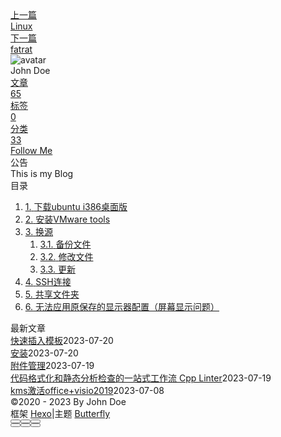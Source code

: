 <!DOCTYPE html><html lang="zh-CN" data-theme="light"><head><meta charset="UTF-8"><meta http-equiv="X-UA-Compatible" content="IE=edge"><meta name="viewport" content="width=device-width, initial-scale=1.0, maximum-scale=1.0"><title>配置环境 | Hexo</title><meta name="author" content="John Doe"><meta name="copyright" content="John Doe"><meta name="format-detection" content="telephone=no"><meta name="theme-color" content="#ffffff"><meta name="description" content="下载ubuntu i386桌面版Index of &#x2F;ubuntu-releases&#x2F;16.04&#x2F; | 清华大学开源软件镜像站 | Tsinghua Open Source Mirrorvmware 安装方法(12条消息) 虚拟机ubuntu16.04超详细安装教程（零基础照做即可）_ubuntun16.04 安装虚拟机_LKTracker的博客-CSDN博客 安装VM">
<meta property="og:type" content="article">
<meta property="og:title" content="配置环境">
<meta property="og:url" content="http://example.com/posts/%E8%AF%BE%E7%A8%8B/%E8%AE%A1%E7%AE%97%E6%9C%BA%E7%BB%84%E6%88%90/%E9%85%8D%E7%BD%AE%E7%8E%AF%E5%A2%83.md">
<meta property="og:site_name" content="Hexo">
<meta property="og:description" content="下载ubuntu i386桌面版Index of &#x2F;ubuntu-releases&#x2F;16.04&#x2F; | 清华大学开源软件镜像站 | Tsinghua Open Source Mirrorvmware 安装方法(12条消息) 虚拟机ubuntu16.04超详细安装教程（零基础照做即可）_ubuntun16.04 安装虚拟机_LKTracker的博客-CSDN博客 安装VM">
<meta property="og:locale" content="zh_CN">
<meta property="og:image" content="https://i.loli.net/2021/02/24/5O1day2nriDzjSu.png">
<meta property="article:published_time" content="2023-03-26T10:47:54.000Z">
<meta property="article:modified_time" content="2023-03-26T14:38:25.590Z">
<meta property="article:author" content="John Doe">
<meta name="twitter:card" content="summary">
<meta name="twitter:image" content="https://i.loli.net/2021/02/24/5O1day2nriDzjSu.png"><link rel="shortcut icon" href="/img/web/favicon.png"><link rel="canonical" href="http://example.com/posts/%E8%AF%BE%E7%A8%8B/%E8%AE%A1%E7%AE%97%E6%9C%BA%E7%BB%84%E6%88%90/%E9%85%8D%E7%BD%AE%E7%8E%AF%E5%A2%83.md"><link rel="preconnect" href="//cdn.jsdelivr.net"/><link rel="preconnect" href="//busuanzi.ibruce.info"/><link rel="stylesheet" href="/css/index.css"><link rel="stylesheet" href="https://cdn.jsdelivr.net/npm/@fortawesome/fontawesome-free/css/all.min.css" media="print" onload="this.media='all'"><link rel="stylesheet" href="https://cdn.jsdelivr.net/npm/@fancyapps/ui/dist/fancybox.min.css" media="print" onload="this.media='all'"><script>const GLOBAL_CONFIG = { 
  root: '/',
  algolia: undefined,
  localSearch: undefined,
  translate: undefined,
  noticeOutdate: undefined,
  highlight: {"plugin":"highlighjs","highlightCopy":true,"highlightLang":true,"highlightHeightLimit":false},
  copy: {
    success: '复制成功',
    error: '复制错误',
    noSupport: '浏览器不支持'
  },
  relativeDate: {
    homepage: false,
    post: false
  },
  runtime: '',
  date_suffix: {
    just: '刚刚',
    min: '分钟前',
    hour: '小时前',
    day: '天前',
    month: '个月前'
  },
  copyright: undefined,
  lightbox: 'fancybox',
  Snackbar: undefined,
  source: {
    justifiedGallery: {
      js: 'https://cdn.jsdelivr.net/npm/flickr-justified-gallery/dist/fjGallery.min.js',
      css: 'https://cdn.jsdelivr.net/npm/flickr-justified-gallery/dist/fjGallery.min.css'
    }
  },
  isPhotoFigcaption: false,
  islazyload: false,
  isAnchor: false,
  percent: {
    toc: true,
    rightside: false,
  }
}</script><script id="config-diff">var GLOBAL_CONFIG_SITE = {
  title: '配置环境',
  isPost: true,
  isHome: false,
  isHighlightShrink: false,
  isToc: true,
  postUpdate: '2023-03-26 22:38:25'
}</script><noscript><style type="text/css">
  #nav {
    opacity: 1
  }
  .justified-gallery img {
    opacity: 1
  }

  #recent-posts time,
  #post-meta time {
    display: inline !important
  }
</style></noscript><script>(win=>{
    win.saveToLocal = {
      set: function setWithExpiry(key, value, ttl) {
        if (ttl === 0) return
        const now = new Date()
        const expiryDay = ttl * 86400000
        const item = {
          value: value,
          expiry: now.getTime() + expiryDay,
        }
        localStorage.setItem(key, JSON.stringify(item))
      },

      get: function getWithExpiry(key) {
        const itemStr = localStorage.getItem(key)

        if (!itemStr) {
          return undefined
        }
        const item = JSON.parse(itemStr)
        const now = new Date()

        if (now.getTime() > item.expiry) {
          localStorage.removeItem(key)
          return undefined
        }
        return item.value
      }
    }
  
    win.getScript = url => new Promise((resolve, reject) => {
      const script = document.createElement('script')
      script.src = url
      script.async = true
      script.onerror = reject
      script.onload = script.onreadystatechange = function() {
        const loadState = this.readyState
        if (loadState && loadState !== 'loaded' && loadState !== 'complete') return
        script.onload = script.onreadystatechange = null
        resolve()
      }
      document.head.appendChild(script)
    })
  
    win.getCSS = (url,id = false) => new Promise((resolve, reject) => {
      const link = document.createElement('link')
      link.rel = 'stylesheet'
      link.href = url
      if (id) link.id = id
      link.onerror = reject
      link.onload = link.onreadystatechange = function() {
        const loadState = this.readyState
        if (loadState && loadState !== 'loaded' && loadState !== 'complete') return
        link.onload = link.onreadystatechange = null
        resolve()
      }
      document.head.appendChild(link)
    })
  
      win.activateDarkMode = function () {
        document.documentElement.setAttribute('data-theme', 'dark')
        if (document.querySelector('meta[name="theme-color"]') !== null) {
          document.querySelector('meta[name="theme-color"]').setAttribute('content', '#0d0d0d')
        }
      }
      win.activateLightMode = function () {
        document.documentElement.setAttribute('data-theme', 'light')
        if (document.querySelector('meta[name="theme-color"]') !== null) {
          document.querySelector('meta[name="theme-color"]').setAttribute('content', '#ffffff')
        }
      }
      const t = saveToLocal.get('theme')
    
          if (t === 'dark') activateDarkMode()
          else if (t === 'light') activateLightMode()
        
      const asideStatus = saveToLocal.get('aside-status')
      if (asideStatus !== undefined) {
        if (asideStatus === 'hide') {
          document.documentElement.classList.add('hide-aside')
        } else {
          document.documentElement.classList.remove('hide-aside')
        }
      }
    
    const detectApple = () => {
      if(/iPad|iPhone|iPod|Macintosh/.test(navigator.userAgent)){
        document.documentElement.classList.add('apple')
      }
    }
    detectApple()
    })(window)</script><meta name="generator" content="Hexo 6.3.0"></head><body><div id="sidebar"><div id="menu-mask"></div><div id="sidebar-menus"><div class="avatar-img is-center"><img src="https://i.loli.net/2021/02/24/5O1day2nriDzjSu.png" onerror="onerror=null;src='/img/web/friend_404.gif'" alt="avatar"/></div><div class="sidebar-site-data site-data is-center"><a href="/archives/"><div class="headline">文章</div><div class="length-num">65</div></a><a href="/tags/"><div class="headline">标签</div><div class="length-num">0</div></a><a href="/categories/"><div class="headline">分类</div><div class="length-num">33</div></a></div><hr/><div class="menus_items"><div class="menus_item"><a class="site-page" href="/"><i class="fa-fw fas fa-home"></i><span> 首页</span></a></div><div class="menus_item"><a class="site-page" href="/archives/"><i class="fa-fw fas fa-archive"></i><span> 时间轴</span></a></div><div class="menus_item"><a class="site-page" href="/tags/"><i class="fa-fw fas fa-tags"></i><span> 标签</span></a></div><div class="menus_item"><a class="site-page" href="/categories/"><i class="fa-fw fas fa-folder-open"></i><span> 分类</span></a></div><div class="menus_item"><a class="site-page" href="/link/"><i class="fa-fw fas fa-link"></i><span> 友链</span></a></div><div class="menus_item"><a class="site-page" href="/about/"><i class="fa-fw fas fa-heart"></i><span> 关于</span></a></div></div></div></div><div class="post" id="body-wrap"><header class="post-bg" id="page-header" style="background: linear-gradient(20deg, #0062be, #925696, #cc426e, #fb0347)"><nav id="nav"><span id="blog-info"><a href="/" title="Hexo"><span class="site-name">Hexo</span></a></span><div id="menus"><div class="menus_items"><div class="menus_item"><a class="site-page" href="/"><i class="fa-fw fas fa-home"></i><span> 首页</span></a></div><div class="menus_item"><a class="site-page" href="/archives/"><i class="fa-fw fas fa-archive"></i><span> 时间轴</span></a></div><div class="menus_item"><a class="site-page" href="/tags/"><i class="fa-fw fas fa-tags"></i><span> 标签</span></a></div><div class="menus_item"><a class="site-page" href="/categories/"><i class="fa-fw fas fa-folder-open"></i><span> 分类</span></a></div><div class="menus_item"><a class="site-page" href="/link/"><i class="fa-fw fas fa-link"></i><span> 友链</span></a></div><div class="menus_item"><a class="site-page" href="/about/"><i class="fa-fw fas fa-heart"></i><span> 关于</span></a></div></div><div id="toggle-menu"><a class="site-page" href="javascript:void(0);"><i class="fas fa-bars fa-fw"></i></a></div></div></nav><div id="post-info"><h1 class="post-title">配置环境</h1><div id="post-meta"><div class="meta-firstline"><span class="post-meta-date"><i class="far fa-calendar-alt fa-fw post-meta-icon"></i><span class="post-meta-label">发表于</span><time class="post-meta-date-created" datetime="2023-03-26T10:47:54.000Z" title="发表于 2023-03-26 18:47:54">2023-03-26</time><span class="post-meta-separator">|</span><i class="fas fa-history fa-fw post-meta-icon"></i><span class="post-meta-label">更新于</span><time class="post-meta-date-updated" datetime="2023-03-26T14:38:25.590Z" title="更新于 2023-03-26 22:38:25">2023-03-26</time></span><span class="post-meta-categories"><span class="post-meta-separator">|</span><i class="fas fa-inbox fa-fw post-meta-icon"></i><a class="post-meta-categories" href="/categories/%E8%AF%BE%E7%A8%8B/">课程</a><i class="fas fa-angle-right post-meta-separator"></i><i class="fas fa-inbox fa-fw post-meta-icon"></i><a class="post-meta-categories" href="/categories/%E8%AF%BE%E7%A8%8B/%E8%AE%A1%E7%AE%97%E6%9C%BA%E7%BB%84%E6%88%90/">计算机组成</a></span></div><div class="meta-secondline"><span class="post-meta-separator">|</span><span class="post-meta-pv-cv" id="" data-flag-title="配置环境"><i class="far fa-eye fa-fw post-meta-icon"></i><span class="post-meta-label">阅读量:</span><span id="busuanzi_value_page_pv"><i class="fa-solid fa-spinner fa-spin"></i></span></span></div></div></div></header><main class="layout" id="content-inner"><div id="post"><article class="post-content" id="article-container"><h2 id="下载ubuntu-i386桌面版"><a href="#下载ubuntu-i386桌面版" class="headerlink" title="下载ubuntu i386桌面版"></a>下载ubuntu i386桌面版</h2><p><a target="_blank" rel="noopener" href="https://mirrors.tuna.tsinghua.edu.cn/ubuntu-releases/16.04/">Index of &#x2F;ubuntu-releases&#x2F;16.04&#x2F; | 清华大学开源软件镜像站 | Tsinghua Open Source Mirror</a><br>vmware 安装方法<br><a target="_blank" rel="noopener" href="https://blog.csdn.net/trackxiaoxin321/article/details/115591796">(12条消息) 虚拟机ubuntu16.04超详细安装教程（零基础照做即可）_ubuntun16.04 安装虚拟机_LKTracker的博客-CSDN博客</a></p>
<h2 id="安装VMware-tools"><a href="#安装VMware-tools" class="headerlink" title="安装VMware tools"></a>安装VMware tools</h2><figure class="highlight plaintext"><table><tr><td class="gutter"><pre><span class="line">1</span><br><span class="line">2</span><br></pre></td><td class="code"><pre><span class="line">sudo apt-get install open-vm-tools-desktop -y</span><br><span class="line">sudo reboot</span><br></pre></td></tr></table></figure>
<h2 id="换源"><a href="#换源" class="headerlink" title="换源"></a>换源</h2><h3 id="备份文件"><a href="#备份文件" class="headerlink" title="备份文件"></a>备份文件</h3><figure class="highlight plaintext"><table><tr><td class="gutter"><pre><span class="line">1</span><br></pre></td><td class="code"><pre><span class="line">sudo cp /etc/apt/sources.list sources_backup.list</span><br></pre></td></tr></table></figure>
<h3 id="修改文件"><a href="#修改文件" class="headerlink" title="修改文件"></a>修改文件</h3><p><code>sudo gedit /etc/apt/sources.list</code></p>
<figure class="highlight plaintext"><table><tr><td class="gutter"><pre><span class="line">1</span><br><span class="line">2</span><br><span class="line">3</span><br><span class="line">4</span><br><span class="line">5</span><br><span class="line">6</span><br><span class="line">7</span><br><span class="line">8</span><br><span class="line">9</span><br><span class="line">10</span><br><span class="line">11</span><br></pre></td><td class="code"><pre><span class="line">#清华大学源</span><br><span class="line">deb http://mirrors.tuna.tsinghua.edu.cn/ubuntu/ xenial main restricted</span><br><span class="line">deb http://mirrors.tuna.tsinghua.edu.cn/ubuntu/ xenial-updates main restricted</span><br><span class="line">deb http://mirrors.tuna.tsinghua.edu.cn/ubuntu/ xenial universe</span><br><span class="line">deb http://mirrors.tuna.tsinghua.edu.cn/ubuntu/ xenial-updates universe</span><br><span class="line">deb http://mirrors.tuna.tsinghua.edu.cn/ubuntu/ xenial multiverse</span><br><span class="line">deb http://mirrors.tuna.tsinghua.edu.cn/ubuntu/ xenial-updates multiverse</span><br><span class="line">deb http://mirrors.tuna.tsinghua.edu.cn/ubuntu/ xenial-backports main restricted universe multiverse</span><br><span class="line">deb http://mirrors.tuna.tsinghua.edu.cn/ubuntu/ xenial-security main restricted</span><br><span class="line">deb http://mirrors.tuna.tsinghua.edu.cn/ubuntu/ xenial-security universe</span><br><span class="line">deb http://mirrors.tuna.tsinghua.edu.cn/ubuntu/ xenial-security multiverse</span><br></pre></td></tr></table></figure>
<h3 id="更新"><a href="#更新" class="headerlink" title="更新"></a>更新</h3><figure class="highlight plaintext"><table><tr><td class="gutter"><pre><span class="line">1</span><br><span class="line">2</span><br><span class="line">3</span><br></pre></td><td class="code"><pre><span class="line">sudo apt-get update</span><br><span class="line">sudo apt-get -f install</span><br><span class="line">sudo apt-get upgrade</span><br></pre></td></tr></table></figure>
<h2 id="SSH连接"><a href="#SSH连接" class="headerlink" title="SSH连接"></a>SSH连接</h2><p><a target="_blank" rel="noopener" href="https://cloud.tencent.com/developer/article/1679861">windows宿主机如何SSH连接VMware的Linux虚拟机 - 腾讯云开发者社区-腾讯云 (tencent.com)</a></p>
<h2 id="共享文件夹"><a href="#共享文件夹" class="headerlink" title="共享文件夹"></a>共享文件夹</h2><p><a target="_blank" rel="noopener" href="https://blog.csdn.net/haoqisongshu/article/details/113530191">(12条消息) vmware中的linux使用共享文件夹_vmware共享文件夹linux_好奇松鼠的博客-CSDN博客</a><br><a target="_blank" rel="noopener" href="https://blog.csdn.net/takashi77/article/details/119563084">(12条消息) Ubuntu重启后不显示共享文件夹_ubuntu重启前看不到nfs共享_谢永奇1的博客-CSDN博客</a></p>
<h2 id="无法应用原保存的显示器配置（屏幕显示问题）"><a href="#无法应用原保存的显示器配置（屏幕显示问题）" class="headerlink" title="无法应用原保存的显示器配置（屏幕显示问题）"></a>无法应用原保存的显示器配置（屏幕显示问题）</h2><p><a target="_blank" rel="noopener" href="https://blog.csdn.net/a22635798/article/details/103643708">(12条消息) 虚拟机Ubuntu开机后提示：无法应用原保存的显示器配置（屏幕显示问题）_DTU-CFDer的博客-CSDN博客</a></p>
</article><div class="post-copyright"><div class="post-copyright__author"><span class="post-copyright-meta">文章作者: </span><span class="post-copyright-info"><a href="http://example.com">John Doe</a></span></div><div class="post-copyright__type"><span class="post-copyright-meta">文章链接: </span><span class="post-copyright-info"><a href="http://example.com/posts/%E8%AF%BE%E7%A8%8B/%E8%AE%A1%E7%AE%97%E6%9C%BA%E7%BB%84%E6%88%90/%E9%85%8D%E7%BD%AE%E7%8E%AF%E5%A2%83.md">http://example.com/posts/%E8%AF%BE%E7%A8%8B/%E8%AE%A1%E7%AE%97%E6%9C%BA%E7%BB%84%E6%88%90/%E9%85%8D%E7%BD%AE%E7%8E%AF%E5%A2%83.md</a></span></div><div class="post-copyright__notice"><span class="post-copyright-meta">版权声明: </span><span class="post-copyright-info">本博客所有文章除特别声明外，均采用 <a href="https://creativecommons.org/licenses/by-nc-sa/4.0/" target="_blank">CC BY-NC-SA 4.0</a> 许可协议。转载请注明来自 <a href="http://example.com" target="_blank">Hexo</a>！</span></div></div><div class="tag_share"><div class="post-meta__tag-list"></div><div class="post_share"><div class="social-share" data-image="https://i.loli.net/2021/02/24/5O1day2nriDzjSu.png" data-sites="facebook,twitter,wechat,weibo,qq"></div><link rel="stylesheet" href="https://cdn.jsdelivr.net/npm/butterfly-extsrc/sharejs/dist/css/share.min.css" media="print" onload="this.media='all'"><script src="https://cdn.jsdelivr.net/npm/butterfly-extsrc/sharejs/dist/js/social-share.min.js" defer></script></div></div><nav class="pagination-post" id="pagination"><div class="prev-post pull-left"><a href="/posts/%E8%AF%AD%E8%A8%80/Go/%E7%8E%AF%E5%A2%83%E9%85%8D%E7%BD%AE/linux.md" title="Linux"><div class="cover" style="background: var(--default-bg-color)"></div><div class="pagination-info"><div class="label">上一篇</div><div class="prev_info">Linux</div></div></a></div><div class="next-post pull-right"><a href="/posts/%E8%A7%A3%E5%86%B3%E6%96%B9%E6%A1%88/%E7%97%85%E6%AF%92%E5%85%8D%E6%9D%80/%E5%B7%A5%E5%85%B7/fatrat.md" title="fatrat"><div class="cover" style="background: var(--default-bg-color)"></div><div class="pagination-info"><div class="label">下一篇</div><div class="next_info">fatrat</div></div></a></div></nav></div><div class="aside-content" id="aside-content"><div class="card-widget card-info"><div class="is-center"><div class="avatar-img"><img src="https://i.loli.net/2021/02/24/5O1day2nriDzjSu.png" onerror="this.onerror=null;this.src='/img/web/friend_404.gif'" alt="avatar"/></div><div class="author-info__name">John Doe</div><div class="author-info__description"></div></div><div class="card-info-data site-data is-center"><a href="/archives/"><div class="headline">文章</div><div class="length-num">65</div></a><a href="/tags/"><div class="headline">标签</div><div class="length-num">0</div></a><a href="/categories/"><div class="headline">分类</div><div class="length-num">33</div></a></div><a id="card-info-btn" target="_blank" rel="noopener" href="https://github.com/xxxxxx"><i class="fab fa-github"></i><span>Follow Me</span></a></div><div class="card-widget card-announcement"><div class="item-headline"><i class="fas fa-bullhorn fa-shake"></i><span>公告</span></div><div class="announcement_content">This is my Blog</div></div><div class="sticky_layout"><div class="card-widget" id="card-toc"><div class="item-headline"><i class="fas fa-stream"></i><span>目录</span><span class="toc-percentage"></span></div><div class="toc-content"><ol class="toc"><li class="toc-item toc-level-2"><a class="toc-link" href="#%E4%B8%8B%E8%BD%BDubuntu-i386%E6%A1%8C%E9%9D%A2%E7%89%88"><span class="toc-number">1.</span> <span class="toc-text">下载ubuntu i386桌面版</span></a></li><li class="toc-item toc-level-2"><a class="toc-link" href="#%E5%AE%89%E8%A3%85VMware-tools"><span class="toc-number">2.</span> <span class="toc-text">安装VMware tools</span></a></li><li class="toc-item toc-level-2"><a class="toc-link" href="#%E6%8D%A2%E6%BA%90"><span class="toc-number">3.</span> <span class="toc-text">换源</span></a><ol class="toc-child"><li class="toc-item toc-level-3"><a class="toc-link" href="#%E5%A4%87%E4%BB%BD%E6%96%87%E4%BB%B6"><span class="toc-number">3.1.</span> <span class="toc-text">备份文件</span></a></li><li class="toc-item toc-level-3"><a class="toc-link" href="#%E4%BF%AE%E6%94%B9%E6%96%87%E4%BB%B6"><span class="toc-number">3.2.</span> <span class="toc-text">修改文件</span></a></li><li class="toc-item toc-level-3"><a class="toc-link" href="#%E6%9B%B4%E6%96%B0"><span class="toc-number">3.3.</span> <span class="toc-text">更新</span></a></li></ol></li><li class="toc-item toc-level-2"><a class="toc-link" href="#SSH%E8%BF%9E%E6%8E%A5"><span class="toc-number">4.</span> <span class="toc-text">SSH连接</span></a></li><li class="toc-item toc-level-2"><a class="toc-link" href="#%E5%85%B1%E4%BA%AB%E6%96%87%E4%BB%B6%E5%A4%B9"><span class="toc-number">5.</span> <span class="toc-text">共享文件夹</span></a></li><li class="toc-item toc-level-2"><a class="toc-link" href="#%E6%97%A0%E6%B3%95%E5%BA%94%E7%94%A8%E5%8E%9F%E4%BF%9D%E5%AD%98%E7%9A%84%E6%98%BE%E7%A4%BA%E5%99%A8%E9%85%8D%E7%BD%AE%EF%BC%88%E5%B1%8F%E5%B9%95%E6%98%BE%E7%A4%BA%E9%97%AE%E9%A2%98%EF%BC%89"><span class="toc-number">6.</span> <span class="toc-text">无法应用原保存的显示器配置（屏幕显示问题）</span></a></li></ol></div></div><div class="card-widget card-recent-post"><div class="item-headline"><i class="fas fa-history"></i><span>最新文章</span></div><div class="aside-list"><div class="aside-list-item no-cover"><div class="content"><a class="title" href="/posts/%E9%85%8D%E7%BD%AE/ob%E9%85%8D%E7%BD%AE/%E5%BF%AB%E9%80%9F%E6%8F%92%E5%85%A5%E6%A8%A1%E6%9D%BF.md" title="快速插入模板">快速插入模板</a><time datetime="2023-07-20T07:34:25.000Z" title="发表于 2023-07-20 15:34:25">2023-07-20</time></div></div><div class="aside-list-item no-cover"><div class="content"><a class="title" href="/posts/%E8%AF%AD%E8%A8%80/Rust/%E5%AE%89%E8%A3%85.md" title="安装">安装</a><time datetime="2023-07-20T02:27:40.000Z" title="发表于 2023-07-20 10:27:40">2023-07-20</time></div></div><div class="aside-list-item no-cover"><div class="content"><a class="title" href="/posts/%E9%85%8D%E7%BD%AE/ob%E9%85%8D%E7%BD%AE/%E9%99%84%E4%BB%B6%E7%AE%A1%E7%90%86.md" title="附件管理">附件管理</a><time datetime="2023-07-19T07:52:53.000Z" title="发表于 2023-07-19 15:52:53">2023-07-19</time></div></div><div class="aside-list-item no-cover"><div class="content"><a class="title" href="/posts/%E8%AF%AD%E8%A8%80/c/%E4%BB%A3%E7%A0%81%E6%A0%BC%E5%BC%8F%E5%8C%96%E5%92%8C%E9%9D%99%E6%80%81%E5%88%86%E6%9E%90%E6%A3%80%E6%9F%A5%E7%9A%84%E4%B8%80%E7%AB%99%E5%BC%8F%E5%B7%A5%E4%BD%9C%E6%B5%81-cpp-linter.md" title="代码格式化和静态分析检查的一站式工作流 Cpp Linter">代码格式化和静态分析检查的一站式工作流 Cpp Linter</a><time datetime="2023-07-19T01:17:32.000Z" title="发表于 2023-07-19 09:17:32">2023-07-19</time></div></div><div class="aside-list-item no-cover"><div class="content"><a class="title" href="/posts/%E8%A7%A3%E5%86%B3%E6%96%B9%E6%A1%88/%E5%85%B6%E4%BB%96/kms%E6%BF%80%E6%B4%BBoffice-visio2019.md" title="kms激活office+visio2019">kms激活office+visio2019</a><time datetime="2023-07-08T11:46:22.000Z" title="发表于 2023-07-08 19:46:22">2023-07-08</time></div></div></div></div></div></div></main><footer id="footer"><div id="footer-wrap"><div class="copyright">&copy;2020 - 2023 By John Doe</div><div class="framework-info"><span>框架 </span><a target="_blank" rel="noopener" href="https://hexo.io">Hexo</a><span class="footer-separator">|</span><span>主题 </span><a target="_blank" rel="noopener" href="https://github.com/jerryc127/hexo-theme-butterfly">Butterfly</a></div></div></footer></div><div id="rightside"><div id="rightside-config-hide"><button id="readmode" type="button" title="阅读模式"><i class="fas fa-book-open"></i></button><button id="darkmode" type="button" title="浅色和深色模式转换"><i class="fas fa-adjust"></i></button><button id="hide-aside-btn" type="button" title="单栏和双栏切换"><i class="fas fa-arrows-alt-h"></i></button></div><div id="rightside-config-show"><button id="rightside_config" type="button" title="设置"><i class="fas fa-cog fa-spin"></i></button><button class="close" id="mobile-toc-button" type="button" title="目录"><i class="fas fa-list-ul"></i></button><button id="go-up" type="button" title="回到顶部"><span class="scroll-percent"></span><i class="fas fa-arrow-up"></i></button></div></div><div><script src="/js/utils.js"></script><script src="/js/main.js"></script><script src="https://cdn.jsdelivr.net/npm/@fancyapps/ui/dist/fancybox.umd.min.js"></script><div class="js-pjax"></div><script defer="defer" id="ribbon" src="https://cdn.jsdelivr.net/npm/butterfly-extsrc/dist/canvas-ribbon.min.js" size="150" alpha="0.6" zIndex="-1" mobile="false" data-click="false"></script><script async data-pjax src="//busuanzi.ibruce.info/busuanzi/2.3/busuanzi.pure.mini.js"></script></div></body></html>